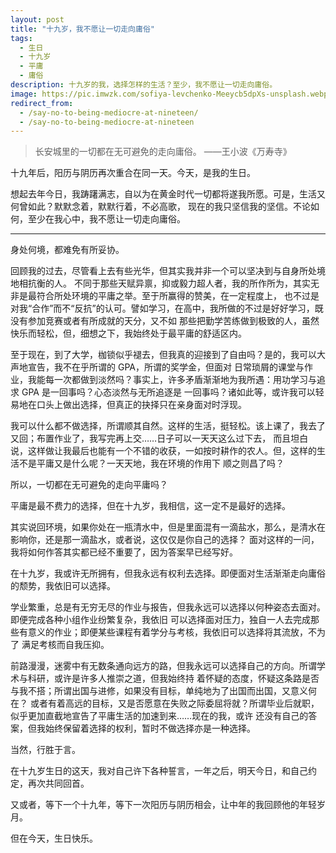 ```yaml
---
layout: post
title: "十九岁，我不愿让一切走向庸俗"
tags:
  - 生日
  - 十九岁
  - 平庸
  - 庸俗
description: 十九岁的我，选择怎样的生活？至少，我不愿让一切走向庸俗。
image: https://pic.imwzk.com/sofiya-levchenko-Meeycb5dpXs-unsplash.webp
redirect_from:
  - /say-no-to-being-mediocre-at-nineteen/
  - /say-no-to-being-mediocre-at-nineteen
---
```


> 长安城里的一切都在无可避免的走向庸俗。 ——王小波《万寿寺》

十九年后，阳历与阴历再次重合在同一天。今天，是我的生日。

想起去年今日，我踌躇满志，自以为在黄金时代一切都将遂我所愿。可是，生活又何曾如此？默默念着，默默行着，不必高歌，
现在的我只坚信我的坚信。不论如何，至少在我心中，我不愿让一切走向庸俗。

---

身处何境，都难免有所妥协。

回顾我的过去，尽管看上去有些光华，但其实我并非一个可以坚决到与自身所处境地相抗衡的人。
不同于那些天赋异禀，抑或毅力超人者，我的所作所为，其实无非是最符合所处环境的平庸之举。至于所赢得的赞美，在一定程度上，
也不过是对我“合作”而不“反抗”的认可。譬如学习，在高中，我所做的不过是好好学习，既没有参加竞赛或者有所成就的天分，又不如
那些把勤学苦练做到极致的人，虽然快乐而轻松，但，细想之下，我始终处于最平庸的舒适区内。

至于现在，到了大学，枷锁似乎褪去，但我真的迎接到了自由吗？是的，我可以大声地宣告，我不在乎所谓的 GPA，所谓的奖学金，但面对
日常琐屑的课堂与作业，我能每一次都做到淡然吗？事实上，许多矛盾渐渐地为我所遇：用功学习与追求 GPA 是一回事吗？心态淡然与无所追逐是
一回事吗？诸如此等，或许我可以轻易地在口头上做出选择，但真正的抉择只在亲身面对时浮现。

我可以什么都不做选择，所谓顺其自然。这样的生活，挺轻松。该上课了，我去了又回；布置作业了，我写完再上交……日子可以一天天这么过下去，
而且坦白说，这样做让我最后也能有一个不错的收获，一如按时耕作的农人。但，这样的生活不是平庸又是什么呢？一天天地，我在环境的作用下
顺之则昌了吗？

所以，一切都在无可避免的走向平庸吗？

平庸是最不费力的选择，但在十九岁，我相信，这一定不是最好的选择。

其实说回环境，如果你处在一瓶清水中，但是里面混有一滴盐水，那么，是清水在影响你，还是那一滴盐水，或者说，这仅仅是你自己的选择？
面对这样的一问，我将如何作答其实都已经不重要了，因为答案早已经写好。

在十九岁，我或许无所拥有，但我永远有权利去选择。即便面对生活渐渐走向庸俗的颓势，我依旧可以选择。

学业繁重，总是有无穷无尽的作业与报告，但我永远可以选择以何种姿态去面对。即便完成各种小组作业纷繁复杂，我依旧
可以选择面对压力，独自一人去完成那些有意义的作业；即便某些课程有着学分与考核，我依旧可以选择将其流放，不为了
满足考核而自我压抑。

前路漫漫，迷雾中有无数条通向远方的路，但我永远可以选择自己的方向。所谓学术与科研，或许是许多人推崇之道，但我始终持
着怀疑的态度，怀疑这条路是否与我不搭；所谓出国与进修，如果没有目标，单纯地为了出国而出国，又意义何在？
或者有着高远的目标，又是否愿意在失败之际委屈将就？所谓毕业后就职，似乎更加直截地宣告了平庸生活的加速到来……现在的我，或许
还没有自己的答案，但我始终保留着选择的权利，暂时不做选择亦是一种选择。

当然，行胜于言。

在十九岁生日的这天，我对自己许下各种誓言，一年之后，明天今日，和自己约定，再次共同回首。

又或者，等下一个十九年，等下一次阳历与阴历相会，让中年的我回顾他的年轻岁月。

但在今天，生日快乐。
